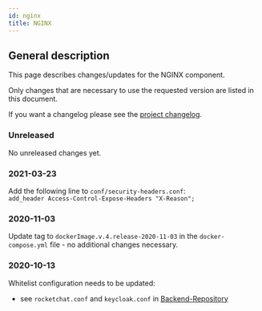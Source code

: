 ```yaml
---
id: nginx
title: NGINX
---
```


## General description

This page describes changes/updates for the NGINX component.

Only changes that are necessary to use the requested version are listed in this document.

If you want a changelog please see the [project changelog](https://github.com/CaritasDeutschland/caritas-onlineBeratung-nginx/blob/master/CHANGELOG.md).

### Unreleased

No unreleased changes yet.

### 2021-03-23

Add the following line to `conf/security-headers.conf`:  
`add_header Access-Control-Expose-Headers "X-Reason";`

### 2020-11-03

Update tag to `dockerImage.v.4.release-2020-11-03` in the `docker-compose.yml` file - no additional changes necessary.

### 2020-10-13

Whitelist configuration needs to be updated:
 - see `rocketchat.conf` and `keycloak.conf` in [Backend-Repository](https://github.com/CaritasDeutschland/caritas-onlineBeratung-backend/tree/master/nginx/conf/locations)
